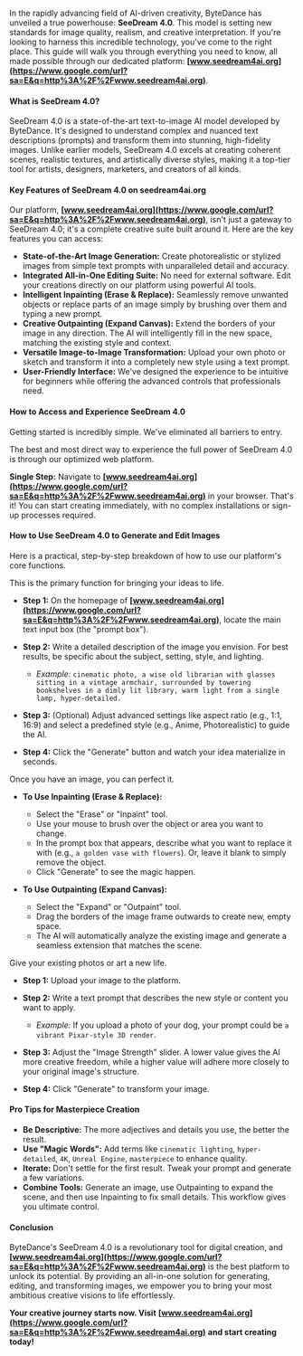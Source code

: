 In the rapidly advancing field of AI-driven creativity, ByteDance has unveiled a true powerhouse: **SeeDream 4.0**. This model is setting new standards for image quality, realism, and creative interpretation. If you're looking to harness this incredible technology, you've come to the right place. This guide will walk you through everything you need to know, all made possible through our dedicated platform: **[www.seedream4ai.org](https://www.google.com/url?sa=E&q=http%3A%2F%2Fwww.seedream4ai.org)**.

#### What is SeeDream 4.0?

SeeDream 4.0 is a state-of-the-art text-to-image AI model developed by ByteDance. It's designed to understand complex and nuanced text descriptions (prompts) and transform them into stunning, high-fidelity images. Unlike earlier models, SeeDream 4.0 excels at creating coherent scenes, realistic textures, and artistically diverse styles, making it a top-tier tool for artists, designers, marketers, and creators of all kinds.

#### Key Features of SeeDream 4.0 on seedream4ai.org

Our platform, **[www.seedream4ai.org](https://www.google.com/url?sa=E&q=http%3A%2F%2Fwww.seedream4ai.org)**, isn't just a gateway to SeeDream 4.0; it's a complete creative suite built around it. Here are the key features you can access:

*   **State-of-the-Art Image Generation:** Create photorealistic or stylized images from simple text prompts with unparalleled detail and accuracy.
*   **Integrated All-in-One Editing Suite:** No need for external software. Edit your creations directly on our platform using powerful AI tools.
*   **Intelligent Inpainting (Erase & Replace):** Seamlessly remove unwanted objects or replace parts of an image simply by brushing over them and typing a new prompt.
*   **Creative Outpainting (Expand Canvas):** Extend the borders of your image in any direction. The AI will intelligently fill in the new space, matching the existing style and context.
*   **Versatile Image-to-Image Transformation:** Upload your own photo or sketch and transform it into a completely new style using a text prompt.
*   **User-Friendly Interface:** We've designed the experience to be intuitive for beginners while offering the advanced controls that professionals need.

#### How to Access and Experience SeeDream 4.0

Getting started is incredibly simple. We've eliminated all barriers to entry.

The best and most direct way to experience the full power of SeeDream 4.0 is through our optimized web platform.

**Single Step:** Navigate to **[www.seedream4ai.org](https://www.google.com/url?sa=E&q=http%3A%2F%2Fwww.seedream4ai.org)** in your browser. That's it! You can start creating immediately, with no complex installations or sign-up processes required.

#### How to Use SeeDream 4.0 to Generate and Edit Images

Here is a practical, step-by-step breakdown of how to use our platform's core functions.

This is the primary function for bringing your ideas to life.

*   **Step 1:** On the homepage of **[www.seedream4ai.org](https://www.google.com/url?sa=E&q=http%3A%2F%2Fwww.seedream4ai.org)**, locate the main text input box (the "prompt box").
*   **Step 2:** Write a detailed description of the image you envision. For best results, be specific about the subject, setting, style, and lighting.
    
    *   _Example:_ `cinematic photo, a wise old librarian with glasses sitting in a vintage armchair, surrounded by towering bookshelves in a dimly lit library, warm light from a single lamp, hyper-detailed.`
*   **Step 3:** (Optional) Adjust advanced settings like aspect ratio (e.g., 1:1, 16:9) and select a predefined style (e.g., Anime, Photorealistic) to guide the AI.
*   **Step 4:** Click the "Generate" button and watch your idea materialize in seconds.

Once you have an image, you can perfect it.

*   **To Use Inpainting (Erase & Replace):**
    
    *   Select the "Erase" or "Inpaint" tool.
    *   Use your mouse to brush over the object or area you want to change.
    *   In the prompt box that appears, describe what you want to replace it with (e.g., `a golden vase with flowers`). Or, leave it blank to simply remove the object.
    *   Click "Generate" to see the magic happen.
*   **To Use Outpainting (Expand Canvas):**
    
    *   Select the "Expand" or "Outpaint" tool.
    *   Drag the borders of the image frame outwards to create new, empty space.
    *   The AI will automatically analyze the existing image and generate a seamless extension that matches the scene.

Give your existing photos or art a new life.

*   **Step 1:** Upload your image to the platform.
*   **Step 2:** Write a text prompt that describes the new style or content you want to apply.
    
    *   _Example:_ If you upload a photo of your dog, your prompt could be `a vibrant Pixar-style 3D render`.
*   **Step 3:** Adjust the "Image Strength" slider. A lower value gives the AI more creative freedom, while a higher value will adhere more closely to your original image's structure.
*   **Step 4:** Click "Generate" to transform your image.

#### Pro Tips for Masterpiece Creation

*   **Be Descriptive:** The more adjectives and details you use, the better the result.
*   **Use "Magic Words":** Add terms like `cinematic lighting`, `hyper-detailed`, `4K`, `Unreal Engine`, `masterpiece` to enhance quality.
*   **Iterate:** Don't settle for the first result. Tweak your prompt and generate a few variations.
*   **Combine Tools:** Generate an image, use Outpainting to expand the scene, and then use Inpainting to fix small details. This workflow gives you ultimate control.

#### Conclusion

ByteDance's SeeDream 4.0 is a revolutionary tool for digital creation, and **[www.seedream4ai.org](https://www.google.com/url?sa=E&q=http%3A%2F%2Fwww.seedream4ai.org)** is the best platform to unlock its potential. By providing an all-in-one solution for generating, editing, and transforming images, we empower you to bring your most ambitious creative visions to life effortlessly.

**Your creative journey starts now. Visit** **[www.seedream4ai.org](https://www.google.com/url?sa=E&q=http%3A%2F%2Fwww.seedream4ai.org)** **and start creating today!**
